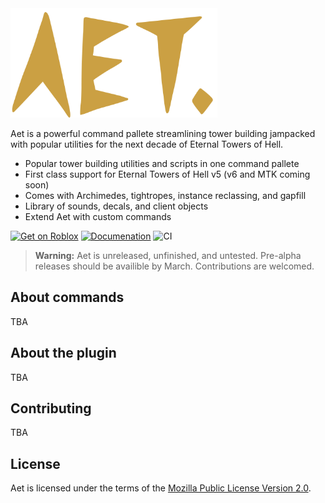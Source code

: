 <img src="https://raw.githubusercontent.com/team-fireworks/aet/refs/heads/main/assets/images/aet.png" height="175px" />

Aet is a powerful command pallete streamlining tower building jampacked with
popular utilities for the next decade of Eternal Towers of Hell.

- Popular tower building utilities and scripts in one command pallete
- First class support for Eternal Towers of Hell v5 (v6 and MTK coming soon)
- Comes with Archimedes, tightropes, instance reclassing, and gapfill
- Library of sounds, decals, and client objects
- Extend Aet with custom commands

[![Get on Roblox](https://img.shields.io/badge/Get_on_Roblox-00A2FF?style=for-the-badge&logo=robloxstudio&logoColor=FFFFFF)](https://tenor.com/view/vr-cuddle-time-jtoh-deletion-2025-gif-9159746476639723483?quality=lossless)
[![Documenation](https://img.shields.io/github/actions/workflow/status/team-fireworks/aet/docs.yaml?style=for-the-badge&label=Documentation)](https://team-fireworks.github.io/aet)
![CI](https://img.shields.io/github/actions/workflow/status/team-fireworks/aet/ci.yaml?style=for-the-badge&label=CI)
<!-- ^^^^ TODO: replace with actual creator store page once it releases -->

> **Warning:**
> Aet is unreleased, unfinished, and untested. Pre-alpha releases should be
> availible by March. Contributions are welcomed.

## About commands

TBA

## About the plugin

TBA

## Contributing

TBA

## License

Aet is licensed under the terms of the [Mozilla Public License Version 2.0](./LICENSE.md).
